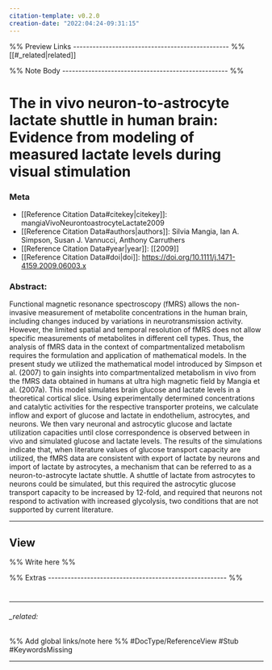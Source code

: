 ```yaml
---
citation-template: v0.2.0
creation-date: "2022:04:24-09:31:15"
---
```


%% Preview Links ------------------------------------------------ %%
[[#_related|related]]

%% Note Body --------------------------------------------------- %%
# The in vivo neuron-to-astrocyte lactate shuttle in human brain: Evidence from modeling of measured lactate levels during visual stimulation

### Meta
- [[Reference Citation Data#citekey|citekey]]: mangiaVivoNeurontoastrocyteLactate2009
- [[Reference Citation Data#authors|authors]]: Silvia Mangia, Ian A. Simpson, Susan J. Vannucci, Anthony Carruthers
- [[Reference Citation Data#year|year]]: [[2009]]
- [[Reference Citation Data#doi|doi]]: https://doi.org/10.1111/j.1471-4159.2009.06003.x

### Abstract:
Functional magnetic resonance spectroscopy (fMRS) allows the non-invasive measurement of metabolite concentrations in the human brain, including changes induced by variations in neurotransmission activity. However, the limited spatial and temporal resolution of fMRS does not allow specific measurements of metabolites in different cell types. Thus, the analysis of fMRS data in the context of compartmentalized metabolism requires the formulation and application of mathematical models. In the present study we utilized the mathematical model introduced by Simpson et al. (2007) to gain insights into compartmentalized metabolism in vivo from the fMRS data obtained in humans at ultra high magnetic field by Mangia et al. (2007a). This model simulates brain glucose and lactate levels in a theoretical cortical slice. Using experimentally determined concentrations and catalytic activities for the respective transporter proteins, we calculate inflow and export of glucose and lactate in endothelium, astrocytes, and neurons. We then vary neuronal and astrocytic glucose and lactate utilization capacities until close correspondence is observed between in vivo and simulated glucose and lactate levels. The results of the simulations indicate that, when literature values of glucose transport capacity are utilized, the fMRS data are consistent with export of lactate by neurons and import of lactate by astrocytes, a mechanism that can be referred to as a neuron-to-astrocyte lactate shuttle. A shuttle of lactate from astrocytes to neurons could be simulated, but this required the astrocytic glucose transport capacity to be increased by 12-fold, and required that neurons not respond to activation with increased glycolysis, two conditions that are not supported by current literature.

---

## View

%% Write here %%






%% Extras ------------------------------------------------------- %%
#
___

###### _related: 
%% Add global links/note here %%
#DocType/ReferenceView #Stub #KeywordsMissing 

___